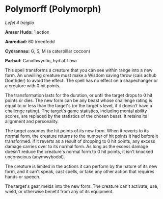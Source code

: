 # Polymorff (Polymorph)

*Lefel 4 treiglio*

**Amser Hudo:** 1 action

**Amrediad:** 60 troedfedd

**Cydrannau:** G, S, M (a caterpillar cocoon)

**Parhad:** Canolbwyntio, hyd at 1 awr

This spell transforms a creature that you can see within range into a new form. An unwilling creature must make a Wisdom saving throw (cais achub Doethder) to avoid the effect. The spell has no effect on a shapechanger or a creature with 0 hit points.

The transformation lasts for the duration, or until the target drops to 0 hit points or dies. The new form can be any beast whose challenge rating is equal to or less than the target's (or the target's level, if it doesn't have a challenge rating). The target's game statistics, including mental ability scores, are replaced by the statistics of the chosen beast. It retains its alignment and personality.

The target assumes the hit points of its new form. When it reverts to its normal form, the creature returns to the number of hit points it had before it transformed. If it reverts as a result of dropping to 0 hit points, any excess damage carries over to its normal form. As long as the excess damage doesn't reduce the creature's normal form to 0 hit points, it isn't knocked unconscious (anymwybodol).

The creature is limited in the actions it can perform by the nature of its new form, and it can't speak, cast spells, or take any other action that requires hands or speech.

The target's gear melds into the new form. The creature can't activate, use, wield, or otherwise benefit from any of its equipment.